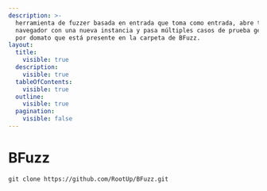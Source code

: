 ```yaml
---
description: >-
  herramienta de fuzzer basada en entrada que toma como entrada, abre tu
  navegador con una nueva instancia y pasa múltiples casos de prueba generados
  por domato que está presente en la carpeta de BFuzz.
layout:
  title:
    visible: true
  description:
    visible: true
  tableOfContents:
    visible: true
  outline:
    visible: true
  pagination:
    visible: false
---
```


# BFuzz

```
git clone https://github.com/RootUp/BFuzz.git
```
